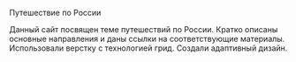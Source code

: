 Путешествие по России

Данный сайт посвящен теме путешествий по России. Кратко описаны основные направления и даны ссылки на соответствующие материалы.
Использовали верстку с технологией грид. Создали адаптивный дизайн.